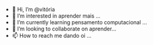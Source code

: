 - 👋 Hi, I’m @vitória
- 👀 I’m interested in  aprender mais ...
- 🌱 I’m currently learning pensamento computacional ...
- 💞️ I’m looking to collaborate on  aprender...
- 📫 How to reach me dando oi ...

<!---
leticiamarcal17ft/leticiamarcal17ft is a ✨ special ✨ repository because its `README.md` (this file) appears on your GitHub profile.
You can click the Preview link to take a look at your changes.
--->
